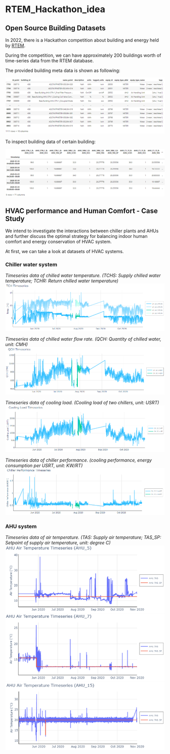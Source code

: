 # RTEM_Hackathon_idea

## Open Source Building Datasets

In 2022, there is a Hackathon competition about building and energy held by [RTEM](https://www.rtemhackathon.com/).

During the competition, we can have approximately 200 buildings worth of time-series data from the RTEM database. 

The provided building meta data is shown as following: 

![Building_Device_Meta](https://github.com/JackyWeng526/RTEM_Hackathon_idea/blob/main/docs/Building_Device_Meta.PNG)

To inspect building data of certain building:

![Building_Device_Meta](https://github.com/JackyWeng526/RTEM_Hackathon_idea/blob/main/docs/Building_DataFrame.PNG)


## HVAC performance and Human Comfort - Case Study

We intend to investigate the interactions between chiller plants and AHUs and further discuss the optimal strategy for balancing indoor human comfort and energy conservation of HVAC system.

At first, we can take a look at datasets of HVAC systems.

### Chiller water system

*Timeseries data of chilled water temperature. (TCHS: Supply chilled water temperature; TCHR: Return chilled water temperature)*
![TCH_Data](https://github.com/JackyWeng526/RTEM_Hackathon_idea/blob/main/docs/Chilled_Water_Temp_Timeseries.PNG)

*Timeseries data of chilled water flow rate. (QCH: Quantity of chilled water, unit: CMH)*
![QCH_Data](https://github.com/JackyWeng526/RTEM_Hackathon_idea/blob/main/docs/Chilled_Water_FlowRate_Timeseries.PNG)

*Timeseries data of cooling load. (Cooling load of two chillers, unit: USRT)*
![RT_Data](https://github.com/JackyWeng526/RTEM_Hackathon_idea/blob/main/docs/Cooling_Load_Timeseries_v2.PNG)

*Timeseries data of chiller performance. (cooling performance, energy consumption per USRT, unit: KW/RT)*
![KWRT_Data](https://github.com/JackyWeng526/RTEM_Hackathon_idea/blob/main/docs/Chiller_Performance_KWRT_Timeseries.PNG)

### AHU system

*Timeseries data of air temperature. (TAS: Supply air temperature; TAS_SP: Setpoint of supply air temperature, unit: degree C)*
![AHU_5_T_Data](https://github.com/JackyWeng526/RTEM_Hackathon_idea/blob/main/docs/AHU_5_TA_Timeseries.PNG)
![AHU_7_T_Data](https://github.com/JackyWeng526/RTEM_Hackathon_idea/blob/main/docs/AHU_7_TA_Timeseries.PNG)
![AHU_15_T_Data](https://github.com/JackyWeng526/RTEM_Hackathon_idea/blob/main/docs/AHU_15_TA_Timeseries.PNG)

